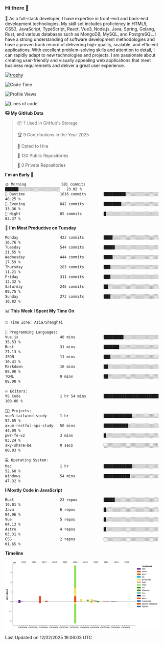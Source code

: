 ### Hi there 👋

🌱 As a full-stack developer, I have expertise in front-end and back-end development technologies. My skill set includes proficiency in HTML5, CSS3, JavaScript, TypeScript, React, Vue3, Node.js, Java, Spring, Golang, Rust, and various databases such as MongoDB, MySQL, and PostgreSQL. I have a strong understanding of software development methodologies and have a proven track record of delivering high-quality, scalable, and efficient applications. With excellent problem-solving skills and attention to detail, I can rapidly adapt to new technologies and projects. I am passionate about creating user-friendly and visually appealing web applications that meet business requirements and deliver a great user experience.

[![trophy](https://github-profile-trophy.vercel.app/?username=elton&rank=SECRET,SSS,SS,S,AAA,AA,A&theme=onedark&no-frame=true&margin-w=10)](https://github.com/ryo-ma/github-profile-trophy)

<!--START_SECTION:waka-->
![Code Time](http://img.shields.io/badge/Code%20Time-1%2C432%20hrs%2046%20mins-blue)

![Profile Views](http://img.shields.io/badge/Profile%20Views-0-blue)

![Lines of code](https://img.shields.io/badge/From%20Hello%20World%20I%27ve%20Written-5.6%20million%20lines%20of%20code-blue)

**🐱 My GitHub Data** 

> 📦 ? Used in GitHub's Storage 
 > 
> 🏆 9 Contributions in the Year 2025
 > 
> 💼 Opted to Hire
 > 
> 📜 130 Public Repositories 
 > 
> 🔑 0 Private Repositories 
 > 
**I'm an Early 🐤** 

```text
🌞 Morning                581 commits         ██████░░░░░░░░░░░░░░░░░░░   23.02 % 
🌆 Daytime                1016 commits        ██████████░░░░░░░░░░░░░░░   40.25 % 
🌃 Evening                842 commits         ████████░░░░░░░░░░░░░░░░░   33.36 % 
🌙 Night                  85 commits          █░░░░░░░░░░░░░░░░░░░░░░░░   03.37 % 
```
📅 **I'm Most Productive on Tuesday** 

```text
Monday                   423 commits         ████░░░░░░░░░░░░░░░░░░░░░   16.76 % 
Tuesday                  544 commits         █████░░░░░░░░░░░░░░░░░░░░   21.55 % 
Wednesday                444 commits         ████░░░░░░░░░░░░░░░░░░░░░   17.59 % 
Thursday                 283 commits         ███░░░░░░░░░░░░░░░░░░░░░░   11.21 % 
Friday                   311 commits         ███░░░░░░░░░░░░░░░░░░░░░░   12.32 % 
Saturday                 246 commits         ██░░░░░░░░░░░░░░░░░░░░░░░   09.75 % 
Sunday                   273 commits         ███░░░░░░░░░░░░░░░░░░░░░░   10.82 % 
```


📊 **This Week I Spent My Time On** 

```text
🕑︎ Time Zone: Asia/Shanghai

💬 Programming Languages: 
Vue.js                   40 mins             █████████░░░░░░░░░░░░░░░░   35.53 % 
Rust                     31 mins             ███████░░░░░░░░░░░░░░░░░░   27.13 % 
JSON                     11 mins             ███░░░░░░░░░░░░░░░░░░░░░░   10.41 % 
Markdown                 10 mins             ██░░░░░░░░░░░░░░░░░░░░░░░   08.90 % 
TOML                     9 mins              ██░░░░░░░░░░░░░░░░░░░░░░░   08.08 % 

🔥 Editors: 
VS Code                  1 hr 54 mins        █████████████████████████   100.00 % 

🐱‍💻 Projects: 
vue3-tailwind-study      1 hr                █████████████░░░░░░░░░░░░   52.65 % 
axum-restful-api-study   50 mins             ███████████░░░░░░░░░░░░░░   44.09 % 
pwr-fe-v2                3 mins              █░░░░░░░░░░░░░░░░░░░░░░░░   03.24 % 
sky-share-be             0 secs              ░░░░░░░░░░░░░░░░░░░░░░░░░   00.03 % 

💻 Operating System: 
Mac                      1 hr                █████████████░░░░░░░░░░░░   52.68 % 
Windows                  54 mins             ████████████░░░░░░░░░░░░░   47.32 % 
```

**I Mostly Code in JavaScript** 

```text
Rust                     23 repos            █████░░░░░░░░░░░░░░░░░░░░   19.01 % 
Java                     6 repos             █░░░░░░░░░░░░░░░░░░░░░░░░   04.96 % 
Vue                      5 repos             █░░░░░░░░░░░░░░░░░░░░░░░░   04.13 % 
Astro                    4 repos             █░░░░░░░░░░░░░░░░░░░░░░░░   03.31 % 
CSS                      2 repos             ░░░░░░░░░░░░░░░░░░░░░░░░░   01.65 % 
```



**Timeline**

![Lines of Code chart](https://raw.githubusercontent.com/elton/elton/main/assets/bar_graph.png)


 Last Updated on 12/02/2025 19:06:03 UTC
<!--END_SECTION:waka-->

<!--
**elton/elton** is a ✨ _special_ ✨ repository because its `README.md` (this file) appears on your GitHub profile.

Here are some ideas to get you started:

- 🔭 I’m currently working on ...
- 🌱 I’m currently learning ...
- 👯 I’m looking to collaborate on ...
- 🤔 I’m looking for help with ...
- 💬 Ask me about ...
- 📫 How to reach me: ...
- 😄 Pronouns: ...
- ⚡ Fun fact: ...
-->
